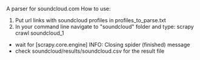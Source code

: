 A parser for soundcloud.com 
How to use:
1. Put url links with soundcloud profiles in profiles_to_parse.txt
2. In your command line navigate to "soundcloud" folder and type: scrapy crawl soundcloud_1
- wait for [scrapy.core.engine] INFO: Closing spider (finished) message
- check soundcloud/results/soundcloud.csv for the result file
